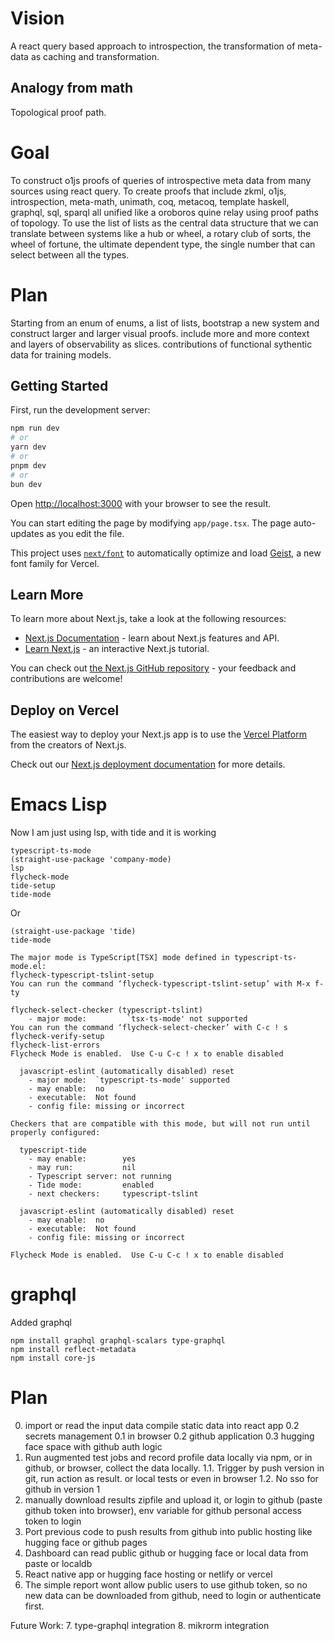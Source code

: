 # Vision

A react query based approach to introspection,
the transformation of meta-data as caching and transformation. 

## Analogy from math 

Topological proof path.

# Goal

To construct o1js proofs of queries of introspective meta data from many sources using react query.
To create proofs that include zkml, o1js, introspection, meta-math, unimath, coq, metacoq, 
template haskell, graphql, sql, sparql all unified like a oroboros quine relay using proof paths of topology.
To use the list of lists as the central data structure that we can translate between systems like a hub or wheel, a rotary club of sorts, the wheel of fortune, the ultimate dependent type, the single number that can select between all the types.

# Plan

Starting from an enum of enums, a list of lists, bootstrap a new system and construct larger and larger visual proofs.
include more and more context and layers of observability as slices.
contributions of functional sythentic data for training models.

## Getting Started

First, run the development server:

```bash
npm run dev
# or
yarn dev
# or
pnpm dev
# or
bun dev
```

Open [http://localhost:3000](http://localhost:3000) with your browser to see the result.

You can start editing the page by modifying `app/page.tsx`. The page auto-updates as you edit the file.

This project uses [`next/font`](https://nextjs.org/docs/app/building-your-application/optimizing/fonts) to automatically optimize and load [Geist](https://vercel.com/font), a new font family for Vercel.

## Learn More

To learn more about Next.js, take a look at the following resources:

- [Next.js Documentation](https://nextjs.org/docs) - learn about Next.js features and API.
- [Learn Next.js](https://nextjs.org/learn) - an interactive Next.js tutorial.

You can check out [the Next.js GitHub repository](https://github.com/vercel/next.js) - your feedback and contributions are welcome!

## Deploy on Vercel

The easiest way to deploy your Next.js app is to use the [Vercel Platform](https://vercel.com/new?utm_medium=default-template&filter=next.js&utm_source=create-next-app&utm_campaign=create-next-app-readme) from the creators of Next.js.

Check out our [Next.js deployment documentation](https://nextjs.org/docs/app/building-your-application/deploying) for more details.

# Emacs Lisp

Now I am just using lsp, with tide and it is working
```
typescript-ts-mode
(straight-use-package 'company-mode)
lsp
flycheck-mode
tide-setup
tide-mode
```

Or
```
(straight-use-package 'tide)
tide-mode 

The major mode is TypeScript[TSX] mode defined in typescript-ts-mode.el:
flycheck-typescript-tslint-setup
You can run the command ‘flycheck-typescript-tslint-setup’ with M-x f-ty

flycheck-select-checker (typescript-tslint)
    - major mode:         `tsx-ts-mode' not supported
You can run the command ‘flycheck-select-checker’ with C-c ! s	
flycheck-verify-setup
flycheck-list-errors
Flycheck Mode is enabled.  Use C-u C-c ! x to enable disabled

  javascript-eslint (automatically disabled) reset
    - major mode:  `typescript-ts-mode' supported
    - may enable:  no
    - executable:  Not found
    - config file: missing or incorrect

Checkers that are compatible with this mode, but will not run until properly configured:

  typescript-tide
    - may enable:        yes
    - may run:           nil
    - Typescript server: not running
    - Tide mode:         enabled
    - next checkers:     typescript-tslint

  javascript-eslint (automatically disabled) reset
    - may enable:  no
    - executable:  Not found
    - config file: missing or incorrect

Flycheck Mode is enabled.  Use C-u C-c ! x to enable disabled

```
# graphql 

Added graphql
```
npm install graphql graphql-scalars type-graphql
npm install reflect-metadata
npm install core-js
```

# Plan

0. import or read the input data
compile static data into react app
0.2 secrets management
0.1 in browser
0.2 github application
0.3 hugging face space with github auth logic
1. Run augmented test jobs and record profile data locally via npm, or in github, or browser, 
collect the data locally.
1.1. Trigger by push version in git, run action as result. or local tests or even in browser 
1.2. No sso for github in version 1
2. manually download results zipfile and upload it, or login to github (paste github token into browser), env variable for github personal access token to login
3. Port previous code to push results from github into public hosting like hugging face or github pages
4. Dashboard can read public github or hugging face or local data from paste or localdb
5. React native app or hugging face hosting or netlify or vercel
6. The simple report wont allow public users to use github token, so no new data can be downloaded from github, need to login or authenticate first.

Future Work:
7. type-graphql	integration
8. mikrorm integration
